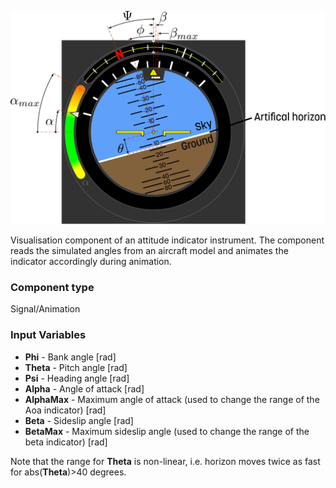 ![Indicator ](attitudeIndicator_help.svg)

Visualisation component of an attitude indicator instrument. The component reads the simulated angles from an aircraft model and animates the indicator accordingly during animation.


### Component type
Signal/Animation

### Input Variables
* **Phi** - Bank angle [rad]
* **Theta** - Pitch angle [rad]
* **Psi** - Heading angle [rad]
* **Alpha** - Angle of attack [rad]
* **AlphaMax** - Maximum angle of attack (used to change the range of the Aoa indicator) [rad]
* **Beta** - Sideslip angle [rad]
* **BetaMax** - Maximum sideslip angle (used to change the range of the beta indicator) [rad]

Note that the range for **Theta** is non-linear, i.e. horizon moves twice as fast for abs(**Theta**)>40 degrees.

<!---EQUATION --->